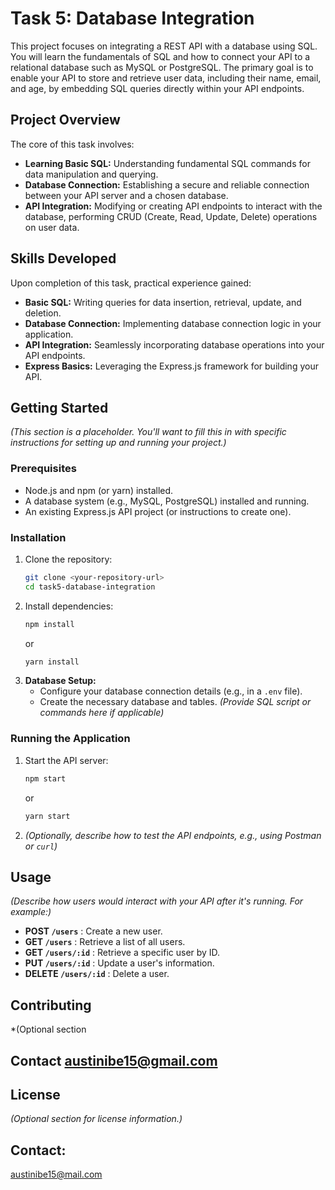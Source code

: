 # Task 5: Database Integration

This project focuses on integrating a REST API with a database using SQL. You will learn the fundamentals of SQL and how to connect your API to a relational database such as MySQL or PostgreSQL. The primary goal is to enable your API to store and retrieve user data, including their name, email, and age, by embedding SQL queries directly within your API endpoints.

## Project Overview

The core of this task involves:

*   **Learning Basic SQL:**  Understanding fundamental SQL commands for data manipulation and querying.
*   **Database Connection:**  Establishing a secure and reliable connection between your API server and a chosen database.
*   **API Integration:**  Modifying or creating API endpoints to interact with the database, performing CRUD (Create, Read, Update, Delete) operations on user data.

## Skills Developed

Upon completion of this task, practical experience gained:

*   **Basic SQL:**  Writing queries for data insertion, retrieval, update, and deletion.
*   **Database Connection:**  Implementing database connection logic in your application.
*   **API Integration:**  Seamlessly incorporating database operations into your API endpoints.
*   **Express Basics:**  Leveraging the Express.js framework for building your API.

## Getting Started

*(This section is a placeholder. You'll want to fill this in with specific instructions for setting up and running your project.)*

### Prerequisites

*   Node.js and npm (or yarn) installed.
*   A database system (e.g., MySQL, PostgreSQL) installed and running.
*   An existing Express.js API project (or instructions to create one).

### Installation

1.  Clone the repository:
    ```bash
    git clone <your-repository-url>
    cd task5-database-integration
    ```
2.  Install dependencies:
    ```bash
    npm install
    ```
    or
    ```bash
    yarn install
    ```
3.  **Database Setup:** 
    *   Configure your database connection details (e.g., in a `.env` file).
    *   Create the necessary database and tables. *(Provide SQL script or commands here if applicable)*

### Running the Application

1.  Start the API server:
    ```bash
    npm start
    ```
    or
    ```bash
    yarn start
    ```
2.  *(Optionally, describe how to test the API endpoints, e.g., using Postman or `curl`)*

## Usage

*(Describe how users would interact with your API after it's running. For example:)*

*   **POST `/users`** : Create a new user.
*   **GET `/users`** : Retrieve a list of all users.
*   **GET `/users/:id`** : Retrieve a specific user by ID.
*   **PUT `/users/:id`** : Update a user's information.
*   **DELETE `/users/:id`** : Delete a user.

## Contributing

*(Optional section 

## Contact austinibe15@gmail.com

## License

*(Optional section for license information.)*

## Contact:
austinibe15@mail.com
